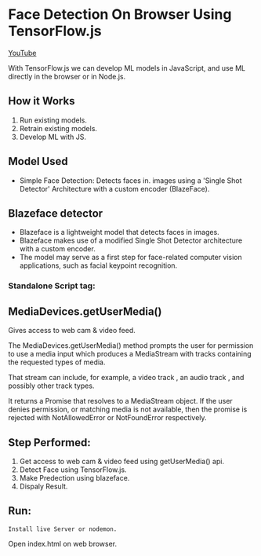 # Face Detection On Browser Using TensorFlow.js

[YouTube](https://youtu.be/O62iUMlP_Jc)

With TensorFlow.js we can develop ML models in JavaScript, and use ML directly in the browser or in Node.js.

## How it Works
  1. Run existing models.
  2. Retrain existing models.
  3. Develop ML with JS.

## Model Used
 * Simple Face Detection: Detects faces in. images using a 'Single Shot Detector' Architecture with a custom encoder (BlazeFace).

## Blazeface detector
  * Blazeface is a lightweight model that detects faces in images. 
  * Blazeface makes use of a modified Single Shot Detector architecture with a custom encoder. 
  * The model may serve as a first step for face-related computer vision applications, such as facial keypoint recognition.

### Standalone Script tag:

<script src="https://cdn.jsdelivr.net/npm/@tensorflow/tfjs"></script>
<script src="https://cdn.jsdelivr.net/npm/@tensorflow-models/blazeface"></script>

## MediaDevices.getUserMedia()
Gives access to web cam & video feed.

The MediaDevices.getUserMedia() method prompts the user for permission to use a media input which produces a MediaStream with tracks containing the requested types of media.

That stream can include, for example, a video track , an audio track , and possibly other track types.

It returns a Promise that resolves to a MediaStream object. If the user denies permission, or matching media is not available, then the promise is rejected with NotAllowedError or NotFoundError respectively.


## Step Performed:
  1. Get access to web cam & video feed using getUserMedia() api.
  2. Detect Face using TensorFlow.js.
  3. Make Predection using blazeface.
  4. Dispaly Result.


## Run:
    Install live Server or nodemon.
Open index.html on web browser.
